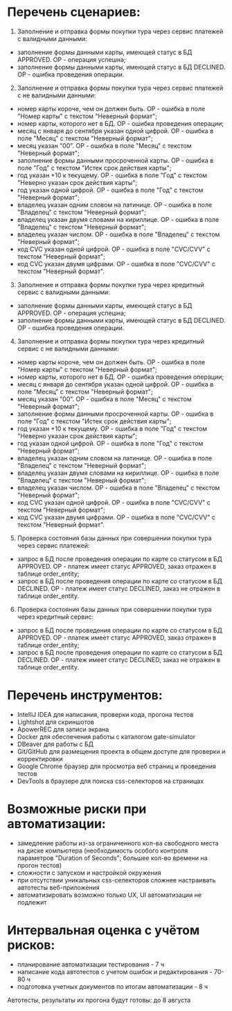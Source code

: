 # Перечень сценариев:
1. Заполнение и отправка формы покупки тура через сервис платежей с валидными данными:
* заполнение формы данными карты, имеющей статус в БД APPROVED. OP - операция успешна;
* заполнение формы данными карты, имеющей статус в БД DECLINED. ОР - ошибка проведения операции.
2. Заполнение и отправка формы покупки тура через сервис платежей с не валидными данными:
* номер карты короче, чем он должен быть. ОР - ошибка в поле "Номер карты" с текстом "Неверный формат";
* номер карты, которого нет в БД. ОР - ошибка проведения операции;
* месяц с января до сентября указан одной цифрой. ОР - ошибка в поле "Месяц" с текстом "Неверный формат";
* месяц указан "00". ОР - ошибка в поле "Месяц" с текстом "Неверный формат";
* заполнение формы данными просроченной карты. ОР - ошибка в поле "Год" с текстом "Истек срок действия карты";
* год указан +10 к текущему. ОР - ошибка в поле "Год" с текстом "Неверно указан срок действия карты";
* год указан одной цифрой. ОР - ошибка в поле "Год" с текстом "Неверный формат";
* владелец указан одним словом на латинице. ОР - ошибка в поле "Владелец" с текстом "Неверный формат";
* владелец указан двумя словами на кириллице. ОР - ошибка в поле "Владелец" с текстом "Неверный формат";
* владелец указан числом. ОР - ошибка в поле "Владелец" с текстом "Неверный формат";
* код CVC указан одной цифрой. ОР - ошибка в поле "CVC/CVV" с текстом "Неверный формат";
* код CVC указан двумя цифрами. ОР - ошибка в поле "CVC/CVV" с текстом "Неверный формат".
3. Заполнение и отправка формы покупки тура через кредитный сервис с валидными данными:
* заполнение формы данными карты, имеющей статус в БД APPROVED. OP - операция успешна;
* заполнение формы данными карты, имеющей статус в БД DECLINED. ОР - ошибка проведения операции.
4. Заполнение и отправка формы покупки тура через кредитный сервис с не валидными данными:
* номер карты короче, чем он должен быть. ОР - ошибка в поле "Номер карты" с текстом "Неверный формат";
* номер карты, которого нет в БД. ОР - ошибка проведения операции;
* месяц с января до сентября указан одной цифрой. ОР - ошибка в поле "Месяц" с текстом "Неверный формат";
* месяц указан "00". ОР - ошибка в поле "Месяц" с текстом "Неверный формат";
* заполнение формы данными просроченной карты. ОР - ошибка в поле "Год" с текстом "Истек срок действия карты";
* год указан +10 к текущему. ОР - ошибка в поле "Год" с текстом "Неверно указан срок действия карты";
* год указан одной цифрой. ОР - ошибка в поле "Год" с текстом "Неверный формат";
* владелец указан одним словом на латинице. ОР - ошибка в поле "Владелец" с текстом "Неверный формат";
* владелец указан двумя словами на кириллице. ОР - ошибка в поле "Владелец" с текстом "Неверный формат";
* владелец указан числом. ОР - ошибка в поле "Владелец" с текстом "Неверный формат";
* код CVC указан одной цифрой. ОР - ошибка в поле "CVC/CVV" с текстом "Неверный формат";
* код CVC указан двумя цифрами. ОР - ошибка в поле "CVC/CVV" с текстом "Неверный формат".
5. Проверка состояния базы данных при совершении покупки тура через сервис платежей:
* запрос в БД после проведения операции по карте со статусом в БД APPROVED. ОР - платеж имеет статус APPROVED, заказ отражен в таблице order_entity;
* запрос в БД после проведения операции по карте со статусом в БД DECLINED. ОР - платеж имеет статус DECLINED, заказ не отражен в таблице order_entity.
6. Проверка состояния базы данных при совершении покупки тура через кредитный сервис:
* запрос в БД после проведения операции по карте со статусом в БД APPROVED. ОР - платеж имеет статус APPROVED, заказ отражен в таблице order_entity;
* запрос в БД после проведения операции по карте со статусом в БД DECLINED. ОР - платеж имеет статус DECLINED, заказ не отражен в таблице order_entity.


# Перечень инструментов:
* IntelliJ IDEA для написания, проверки кода, прогона тестов
* Lightshot для скриншотов
* ApowerREC для записи экрана
* Docker для обеспечения работы с каталогом gate-simulator
* DBeaver для работы с БД
* Git/GitHub для размещения проекта в общем доступе для проверки и корректировки
* Google Chrome браузер для просмотра веб страниц и проведения тестов
* DevTools в браузере для поиска css-селекторов на страницах

# Возможные риски при автоматизации:
* замедление работы из-за ограниченного кол-ва свободного места на диске компьютера (необходимость особого контроля параметров "Duration of Seconds"; большее кол-во времени на прогон тестов)
* сложности с запуском и настройкой окружения
* при отсутствии уникальных css-селекторов сложнее настраивать автотесты веб-приложения
* автоматизировать возможно только UX, UI автоматизации не подлежит

# Интервальная оценка с учётом рисков:
* планирование автоматизации тестирования - 7 ч
* написание кода автотестов с учетом ошибок и редактирования - 70-80 ч
* подготовка учетных документов по итогам автоматизации - 8 ч

Автотесты, результаты их прогона будут готовы: до 8 августа

